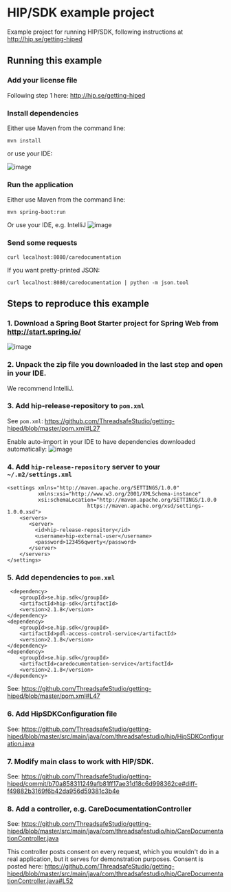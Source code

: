 # HIP/SDK example project
Example project for running HIP/SDK, following instructions at http://hip.se/getting-hiped

## Running this example

### Add your license file
Following step 1 here: http://hip.se/getting-hiped 

### Install dependencies
Either use Maven from the command line:

```
mvn install
```

or use your IDE:

![image](https://cloud.githubusercontent.com/assets/193289/21809805/86fce0c4-d749-11e6-909f-d7b4d12290c0.png)

### Run the application
Either use Maven from the command line:
```
mvn spring-boot:run
```

Or use your IDE, e.g. IntelliJ
![image](https://cloud.githubusercontent.com/assets/193289/21815594/94a41288-d75d-11e6-8acb-792e6ad7fb9b.png)

### Send some requests
```
curl localhost:8080/caredocumentation
```

If you want pretty-printed JSON:
```
curl localhost:8080/caredocumentation | python -m json.tool
```

## Steps to reproduce this example

### 1. Download a Spring Boot Starter project for Spring Web from http://start.spring.io/
![image](https://cloud.githubusercontent.com/assets/193289/21809535/7c78b4a8-d748-11e6-824e-9db3fe13ce97.png)

### 2. Unpack the zip file you downloaded in the last step and open in your IDE. 

We recommend IntelliJ.

### 3. Add hip-release-repository to `pom.xml`

See `pom.xml`: https://github.com/ThreadsafeStudio/getting-hiped/blob/master/pom.xml#L27

Enable auto-import in your IDE to have dependencies downloaded automatically:
![image](https://cloud.githubusercontent.com/assets/193289/21809805/86fce0c4-d749-11e6-909f-d7b4d12290c0.png)

### 4. Add `hip-release-repository` server to your `~/.m2/settings.xml`

```
<settings xmlns="http://maven.apache.org/SETTINGS/1.0.0"
          xmlns:xsi="http://www.w3.org/2001/XMLSchema-instance"
          xsi:schemaLocation="http://maven.apache.org/SETTINGS/1.0.0
                          https://maven.apache.org/xsd/settings-1.0.0.xsd">
    <servers>
       <server>
         <id>hip-release-repository</id>
         <username>hip-external-user</username>
         <password>123456qwerty</password>
       </server>
    </servers>
</settings>
```

### 5. Add dependencies to `pom.xml`

```
 <dependency>
    <groupId>se.hip.sdk</groupId>
    <artifactId>hip-sdk</artifactId>
    <version>2.1.8</version>
</dependency>
<dependency>
    <groupId>se.hip.sdk</groupId>
    <artifactId>pdl-access-control-service</artifactId>
    <version>2.1.8</version>
</dependency>
<dependency>
    <groupId>se.hip.sdk</groupId>
    <artifactId>caredocumentation-service</artifactId>
    <version>2.1.8</version>
</dependency>
```
See: https://github.com/ThreadsafeStudio/getting-hiped/blob/master/pom.xml#L47

### 6. Add HipSDKConfiguration file
See: https://github.com/ThreadsafeStudio/getting-hiped/blob/master/src/main/java/com/threadsafestudio/hip/HipSDKConfiguration.java

### 7. Modify main class to work with HIP/SDK.
See: https://github.com/ThreadsafeStudio/getting-hiped/commit/b70a858311249afb81ff17ae31d18c6d998362ce#diff-f49882b3169f6b42da956d59381c3b4e

### 8. Add a controller, e.g. CareDocumentationController
See: https://github.com/ThreadsafeStudio/getting-hiped/blob/master/src/main/java/com/threadsafestudio/hip/CareDocumentationController.java

This controller posts consent on every request, which you wouldn't do in a real application, but it serves for demonstration purposes. Consent is posted here: https://github.com/ThreadsafeStudio/getting-hiped/blob/master/src/main/java/com/threadsafestudio/hip/CareDocumentationController.java#L52
